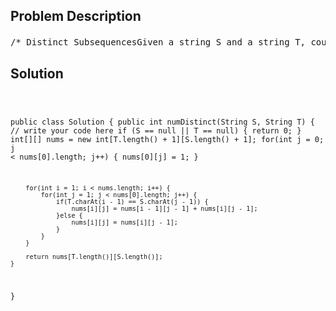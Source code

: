 <!--
<style>
  body { font-family: Arial, sans-serif; }
  .container { max-width: 100%; margin: 0 auto; padding: 10px; }
  .comment-block { max-width: 30%; background-color: #f9f9f9; padding: 10px; border-left: 5px solid #ccc; overflow-wrap: break-word; white-space: pre-wrap; }
  .code-block { background-color: #f4f4f4; padding: 10px; border: 1px solid #ddd; overflow-wrap: break-word; white-space: pre-wrap; }
</style>
-->

<div class='container'>
<h2>Problem Description</h2>
<div class='comment-block'>
<pre>
/* Distinct SubsequencesGiven a string S and a string T, count the number of distinct subsequences of T in S.A subsequence of a string is a new string which is formed fromthe original string by deleting some (can be none)of the characters without disturbing the relative positions of the remaining characters.(ie, "ACE" is a subsequence of "ABCDE" while "AEC" is not).ExampleGiven S = "rabbbit", T = "rabbit", return 3.ChallengeDo it in O(n2) time and O(n) memory.O(n2) memory is also acceptable if you do not know how to optimize memory.*//* Tutorial: 遇到这种两个串的问题，很容易想到DP。但是这道题的递推关系不明显。可以先尝试做一个二维的表int[][] dp，用来记录匹配子序列的个数（以S ="rabbbit",T = "rabbit"为例）：   "" r a b b b i t (S)"" 1  1 1 1 1 1 1 1r  0  1 1 1 1 1 1 1a  0  0 1 1 1 1 1 1b  0  0 0 1 2 3 3 3b  0  0 0 0 1 3 3 3i  0  0 0 0 0 0 3 3t  0  0 0 0 0 0 0 3(T)从这个表可以看出，无论T的字符与S的字符是否匹配，dp[i][j] = dp[i][j - 1].就是说，假设S已经匹配了j - 1个字符，得到匹配个数为dp[i][j -1].现在无论S[j]是不是和T[i]匹配，匹配的个数至少是dp[i][j - 1]。除此之外，当S[j]和T[i]相等时，我们可以让S[j]和T[i]匹配，然后让S[j - 1]和T[i -1]去匹配。所以递推关系为：dp[0][0] = 1; // T和S都是空串.dp[0][1 ... S.length() - 1] = 1; // T是空串，S只有一种子序列匹配。dp[1 ... T.length() - 1][0] = 0; // S是空串，T不是空串，S没有子序列匹配。dp[i][j] = dp[i][j - 1] + (T[i - 1] == S[j - 1] ? dp[i - 1][j - 1] : 0).1 <= i <= T.length(), 1 <= j<= S.length()这道题可以作为两个字符串DP的典型：!!!!!两个字符串：先创建二维数组存放答案，如解法数量 ！！！注意二维数组的长度要比原来字符串长度+1，因为要考虑第一个位置是空字符串。然后考虑dp[i][j]和dp[i-1][j],dp[i][j-1],dp[i-1][j-1]的关系，如何通过判断S.charAt(i)和T.charAt(j)的是否相等来看看如果移除了最后两个字符，能不能把问题转化到子问题。最后问题的答案就是dp[S.length()][T.length()]还有就是要注意通过填表来找规律。*/    /**     * @param S, T: Two string.     * @return: Count the number of distinct subsequences     */</pre>
</div>

<h2>Solution</h2>
<div class='code-block'>
<pre><code class='language-java'>



public class Solution {
    public int numDistinct(String S, String T) {
        // write your code here
        if (S == null || T == null) {
            return 0;
        }
        int[][] nums = new int[T.length() + 1][S.length() + 1];
        for(int j = 0; j < nums[0].length; j++) {
            nums[0][j] = 1;
        }
        
        for(int i = 1; i < nums.length; i++) {
            for(int j = 1; j < nums[0].length; j++) {
                if(T.charAt(i - 1) == S.charAt(j - 1)) {
                    nums[i][j] = nums[i - 1][j - 1] + nums[i][j - 1];
                }else {
                    nums[i][j] = nums[i][j - 1];
                }
            }
        }
        
        return nums[T.length()][S.length()];
    }
}</code></pre>
</div>
</div>
